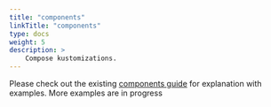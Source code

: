 ```yaml
---
title: "components"
linkTitle: "components"
type: docs
weight: 5
description: >
    Compose kustomizations.
---
```


Please check out the existing [components guide](/guides/config_management/components/) for explanation with examples. 
More examples are in progress
